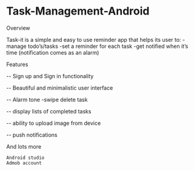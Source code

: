 # Task-Management-Android

Overview

Task-it is a simple and easy to use reminder app that helps its user to:
-manage todo’s/tasks
-set a reminder for each task
-get notified when it’s time (notification comes as an alarm)


Features

-- Sign up and Sign in functionality

-- Beautiful and minimalistic user interface

-- Alarm tone -swipe delete task 

-- display lists of completed tasks 

-- ability to upload image from device 

-- push notifications

And lots more


    Android studio
    Admob account

